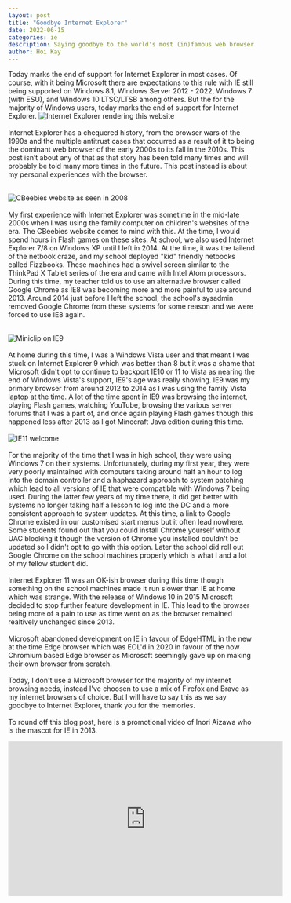 ```yaml
---
layout: post
title: "Goodbye Internet Explorer"
date: 2022-06-15
categories: ie
description: Saying goodbye to the world's most (in)famous web browser
author: Hoi Kay
---
```

Today marks the end of support for Internet Explorer in most cases. Of course, with it being Microsoft there are expectations to this rule with IE still being supported on Windows 8.1, Windows Server 2012 - 2022, Windows 7 (with ESU), and Windows 10 LTSC/LTSB among others. But the for the majority of Windows users, today marks the end of support for Internet Explorer.
![Internet Explorer rendering this website]({{site.github.url}}/assets/img/IE/IE.png) <br>
<br>
Internet Explorer has a chequered history, from the browser wars of the 1990s and the multiple antitrust cases that occurred as a result of it to being the dominant web browser of the early 2000s to its fall in the 2010s. This post isn’t about any of that as that story has been told many times and will probably be told many more times in the future. This post instead is about my personal experiences with the browser. <br>
<br>

![CBeebies website as seen in 2008]({{site.github.url}}/assets/img/IE/IE8-CBeebies.png) <br>
<br>
My first experience with Internet Explorer was sometime in the mid-late 2000s when I was using the family computer on children's websites of the era. The CBeebies website comes to mind with this. At the time, I would spend hours in Flash games on these sites. At school, we also used Internet Explorer 7/8 on Windows XP until I left in 2014. At the time, it was the tailend of the netbook craze, and my school deployed "kid" friendly netbooks called Fizzbooks. These machines had a swivel screen similar to the ThinkPad X Tablet series of the era and came with Intel Atom processors. During this time, my teacher told us to use an alternative browser called Google Chrome as IE8 was becoming more and more painful to use around 2013. Around 2014 just before I left the school, the school's sysadmin removed Google Chrome from these systems for some reason and we were forced to use IE8 again. <br>
<br>

![Miniclip on IE9]({{site.github.url}}/assets/img/IE/IE9-Miniclip.png) <br>
<br>
At home during this time, I was a Windows Vista user and that meant I was stuck on Internet Explorer 9 which was better than 8 but it was a shame that Microsoft didn't opt to continue to backport IE10 or 11 to Vista as nearing the end of Windows Vista's support, IE9's age was really showing. IE9 was my primary browser from around 2012 to 2014 as I was using the family Vista laptop at the time. A lot of the time spent in IE9 was browsing the internet, playing Flash games, watching YouTube, browsing the various server forums that I was a part of, and once again playing Flash games though this happened less after 2013 as I got Minecraft Java edition during this time. <br>
<br>
![IE11 welcome]({{site.github.url}}/assets/img/IE/IE11-Ad.png)<br>
<br>
For the majority of the time that I was in high school, they were using Windows 7 on their systems. Unfortunately, during my first year, they were very poorly maintained with computers taking around half an hour to log into the domain controller and a haphazard approach to system patching which lead to all versions of IE that were compatible with Windows 7 being used. During the latter few years of my time there, it did get better with systems no longer taking half a lesson to log into the DC and a more consistent approach to system updates. At this time, a link to Google Chrome existed in our customised start menus but it often lead nowhere. Some students found out that you could install Chrome yourself without UAC blocking it though the version of Chrome you installed couldn't be updated so I didn't opt to go with this option. Later the school did roll out Google Chrome on the school machines properly which is what I and a lot of my fellow student did. <br>
<br>
Internet Explorer 11 was an OK-ish browser during this time though something on the school machines made it run slower than IE at home which was strange. With the release of Windows 10 in 2015 Microsoft decided to stop further feature development in IE. This lead to the browser being more of a pain to use as time went on as the browser remained realtively unchanged since 2013. <br>
<br>
Microsoft abandoned development on IE in favour of EdgeHTML in the new at the time Edge browser which was EOL'd in 2020 in favour of the now Chromium based Edge browser as Microsoft seemingly gave up on making their own browser from scratch. <br>
<br>
Today, I don't use a Microsoft browser for the majority of my internet browsing needs, instead I've choosen to use a mix of Firefox and Brave as my internet browsers of choice. But I will have to say this as we say goodbye to Internet Explorer, thank you for the memories.<br>
<br>
To round off this blog post, here is a promotional video of Inori Aizawa who is the mascot for IE in 2013. <br>
<iframe width="560" height="315" src="https://www.youtube-nocookie.com/embed/BHTUlF7NA2o" title="YouTube video player" frameborder="0" allow="accelerometer; autoplay; clipboard-write; encrypted-media; gyroscope; picture-in-picture" allowfullscreen></iframe>